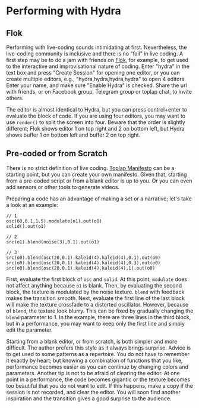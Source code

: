 Performing with Hydra
========

Flok
--------

Performing with live-coding sounds intimidating at first. Nevertheless, the live-coding community is inclusive and there is no "fail" in live coding. A first step may be to do a jam with friends on [Flok](https://flok.clic.cf/), for example, to get used to the interactive and improvisational nature of coding. Enter "hydra" in the text box and press "Create Session" for opening one editor, or you can create multiple editors, e.g., "hydra,hydra,hydra,hydra" to open 4 editors. Enter your name, and make sure "Enable Hydra" is checked. Share the url with friends, or on Facebook group, Telegram group or toplap chat, to invite others.

The editor is almost identical to Hydra, but you can press control+enter to evaluate the block of code. If you are using four editors, you may want to use `render()` to split the screen into four. Beware that the order is slightly different; Flok shows editor 1 on top right and 2 on bottom left, but Hydra shows buffer 1 on bottom left and buffer 2 on top right.

Pre-coded or from Scratch
--------

There is no strict definition of live coding. [Toplap Manifesto](https://toplap.org/wiki/ManifestoDraft) can be a starting point, but you can create your own manifesto. Given that, starting from a pre-coded script or from a blank editor is up to you. Or you can even add sensors or other tools to generate videos.

Preparing a code has an advantage of making a set or a narrative; let's take a look at an example:

```hydra
// 1
osc(60,0.1,1.5).modulate(o1).out(o0)
solid().out(o1)

// 2
src(o1).blend(noise(3),0.1).out(o1)

// 3
src(o0).blend(osc(20,0.1).kaleid(4).kaleid(4),0.1).out(o0)
src(o0).blend(osc(20,0.1).kaleid(4).kaleid(4),0.3).out(o0)
src(o0).blend(osc(20,0.1).kaleid(4).kaleid(4),1).out(o0)
```

First, evaluate the first block of `osc` and `solid`. At this point, `modulate` does not affect anything because `o1` is blank. Then, by evaluating the second block, the texture is modulated by the noise texture. `blend` with feedback makes the transition smooth. Next, evaluate the first line of the last block will make the texture crossfade to a distorted oscillator. However, because of `blend`, the texture look blurry. This can be fixed by gradually changing the `blend` parameter to 1. In the example, there are three lines in the third block, but in a performance, you may want to keep only the first line and simply edit the parameter.

Starting from a blank editor, or from scratch, is both simpler and more difficult. The author prefers this style as it always brings surprise. Advice is to get used to some patterns as a repertoire. You do not have to remember it exactly by heart; but knowing a combination of functions that you like, performance becomes easier as you can continue by changing colors and parameters. Another tip is not to be afraid of clearing the editor. At one point in a performance, the code becomes gigantic or the texture becomes too beautiful that you do not want to edit. If this happens, make a copy if the session is not recorded, and clear the editor. You will soon find another inspiration and the transition gives a good surprise to the audience.
